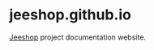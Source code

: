 jeeshop.github.io
=================

[Jeeshop](https://github.com/remibantos/jeeshop) project documentation website.

